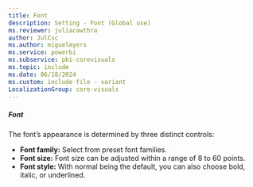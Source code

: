 ```yaml
---
title: Font
description: Setting - Font (Global use)
ms.reviewer: juliacawthra
author: JulCsc
ms.author: miguelmyers
ms.service: powerbi
ms.subservice: pbi-corevisuals
ms.topic: include
ms.date: 06/18/2024
ms.custom: include file - variant
LocalizationGroup: core-visuals
---
```

##### Font

The font’s appearance is determined by three distinct controls:
- **Font family:** Select from preset font families.
- **Font size:** Font size can be adjusted within a range of 8 to 60 points.
- **Font style:** With normal being the default, you can also choose  bold, italic, or underlined.
